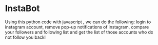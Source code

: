 # InstaBot
Using this python code with javascript , we can do the following: login to instagram account, remove pop-up notifications of instagram, compare your followers and following list and get the list of those accounts who do not follow you back!

